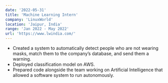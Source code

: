 ```yaml
---
date: '2022-05-31'
title: 'Machine Learning Intern'
company: 'LinuxWorld'
location: 'Jaipur, India'
range: 'Jan 2022 - May 2022'
url: 'https://www.lwindia.com/'
---
```


- Created a system to automatically detect people who are not wearing masks, match them to the company’s
database, and send them a warning.
- Deployed classification model on AWS.
- Prepared code alongside the team working on Artificial Intelligence that allowed a software system to run autonomously.
